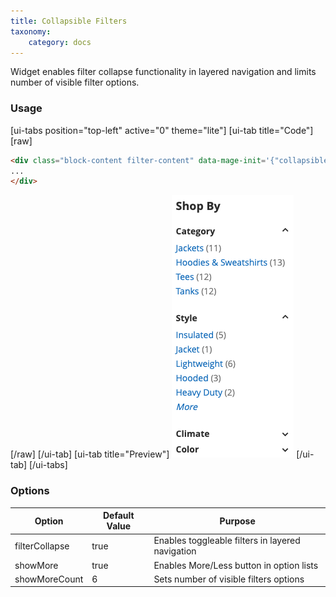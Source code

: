 ```yaml
---
title: Collapsible Filters
taxonomy:
    category: docs
---
```


Widget enables filter collapse functionality in layered navigation and limits number of visible filter options.

### Usage
[ui-tabs position="top-left" active="0" theme="lite"]
[ui-tab title="Code"]
[raw]
```html
<div class="block-content filter-content" data-mage-init='{"collapsibleFilters": {"showMoreCount": 5}}'>
...
</div>
```
[/raw]
[/ui-tab]
[ui-tab title="Preview"]
![Collapsible Filters](collapsible_filters.png)
[/ui-tab]
[/ui-tabs]


### Options
| Option | Default Value | Purpose |
| --- | --- | --- |
| filterCollapse | true | Enables toggleable filters in layered navigation |
| showMore | true | Enables More/Less button in option lists |
| showMoreCount | 6 | Sets number of visible filters options |
